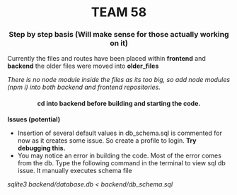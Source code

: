<h1 align="center">TEAM 58</h1>

<h3 align="center">Step by step basis (Will make sense for those actually working on it)</h3>

Currently the files and routes have been placed within **frontend** and **backend** the older files were moved into **older_files**

*There is no node module inside the files as its too big, so add node modules (npm i) into both backend and frontend repositories.*

<h4 align="center">cd into backend before building and starting the code. </h4>


**Issues (potential)**
- Insertion of several default values in db_schema.sql is commented for now as it creates some issue. So create a profile to login. **Try debugging this.**
- You may notice an error in building the code. Most of the error comes from the db. Type the following command in the terminal to view sql db issue. It manually executes schema file 

*sqlite3 backend/database.db < backend/db_schema.sql*
